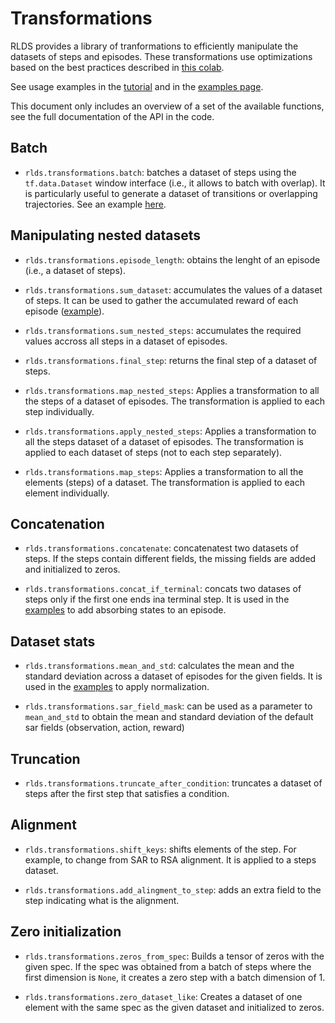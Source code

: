 # Transformations

RLDS provides a library of tranformations to efficiently manipulate the datasets
of steps and episodes. These transformations use optimizations based on the best
practices described in
[this colab](https://colab.research.google.com/github/google-research/rlds/blob/main/rlds/examples/rlds_performance.ipynb).

See usage examples in the
[tutorial](https://colab.research.google.com/github/google-research/rlds/blob/main/rlds/examples/rlds_tutorial.ipynb)
and in the [examples page](docs/examples.md).

This document only includes an overview of a set of the available functions, see
the full documentation of the API in the code.

## Batch

*   `rlds.transformations.batch`: batches a dataset of steps using the
    `tf.data.Dataset` window interface (i.e., it allows to batch with overlap).
    It is particularly useful to generate a dataset of transitions or
    overlapping trajectories. See an example
    [here](https://colab.research.google.com/github/google-research/rlds/blob/main/rlds/examples/rlds_tutorial.ipynb#scrollTo=TGT3YfzFOrBm).

## Manipulating nested datasets

*   `rlds.transformations.episode_length`: obtains the lenght of an episode
    (i.e., a dataset of steps).

*   `rlds.transformations.sum_dataset`: accumulates the values of a dataset of
    steps. It can be used to gather the accumulated reward of each episode
    ([example](https://colab.research.google.com/github/google-research/rlds/blob/main/rlds/examples/rlds_tutorial.ipynb#scrollTo=nblDjpJ6M1-u)).

*   `rlds.transformations.sum_nested_steps`: accumulates the required values
    accross all steps in a dataset of episodes.

*   `rlds.transformations.final_step`: returns the final step of a dataset of
    steps.

*   `rlds.transformations.map_nested_steps`: Applies a transformation to all the
    steps of a dataset of episodes. The transformation is applied to each step
    individually.

*   `rlds.transformations.apply_nested_steps`: Applies a transformation to all
    the steps dataset of a dataset of episodes. The transformation is applied to
    each dataset of steps (not to each step separately).

*   `rlds.transformations.map_steps`: Applies a transformation to all the
    elements (steps) of a dataset. The transformation is applied to each element
    individually.

## Concatenation

*   `rlds.transformations.concatenate`: concatenatest two datasets of steps. If
    the steps contain different fields, the missing fields are added and
    initialized to zeros.

*   `rlds.transformations.concat_if_terminal`: concats two datases of steps only
    if the first one ends ina terminal step. It is used in the
    [examples](https://colab.research.google.com/github/google-research/rlds/blob/main/rlds/examples/rlds_examples.ipynb#scrollTo=pWNhxwJzOUJv)
    to add absorbing states to an episode.

## Dataset stats

*   `rlds.transformations.mean_and_std`: calculates the mean and the standard
    deviation across a dataset of episodes for the given fields. It is used in
    the
    [examples](https://colab.research.google.com/github/google-research/rlds/blob/main/rlds/examples/rlds_tutorial.ipynb#scrollTo=Z0TITfo_4oZr)
    to apply normalization.

*   `rlds.transformations.sar_field_mask`: can be used as a parameter to
    `mean_and_std` to obtain the mean and standard deviation of the default sar
    fields (observation, action, reward)

## Truncation

*   `rlds.transformations.truncate_after_condition`: truncates a dataset of
    steps after the first step that satisfies a condition.

## Alignment

*   `rlds.transformations.shift_keys`: shifts elements of the step. For example,
    to change from SAR to RSA alignment. It is applied to a steps dataset.

*   `rlds.transformations.add_alingment_to_step`: adds an extra field to the
    step indicating what is the alignment.

## Zero initialization

*   `rlds.transformations.zeros_from_spec`: Builds a tensor of zeros with the
    given spec. If the spec was obtained from a batch of steps where the first
    dimension is `None`, it creates a zero step with a batch dimension of 1.

*   `rlds.transformations.zero_dataset_like`: Creates a dataset of one element
    with the same spec as the given dataset and initialized to zeros.

